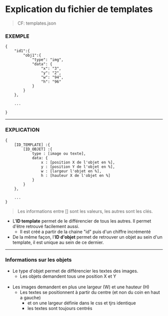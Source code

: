 # Explication du fichier de templates
> CF: templates.json

### EXEMPLE
```
{
    "id1":{
        "obj1":{
            "type": "img",
            "data": {
                "x": "3",
                "y": "2",
                "w": "94",
                "h": "96"
            }
        }
    },

    ...

}
```
---------
### EXPLICATION
```
{
    [ID_TEMPLATE] :{
        [ID_OBJET] :{
            type : [image ou texte],
            data: {
                x : [position X de l'objet en %],
                y : [position Y de l'objet en %],
                w : [largeur l'objet en %],
                h : [hauteur X de l'objet en %]
            }
        }
    },

    ...
}
```

> Les informations entre [] sont les valeurs, les autres sont les clés.

* L'**ID template** permet de le différencier de tous les autres. Il permet d'être retrouvé facilement aussi.
    * Il est créé a partir de la chaine "id" puis d'un chiffre incrémenté
* De la même façon, l'**ID d'objet** permet de retrouver un objet au sein d'un template, il est unique au sein de ce dernier.

---

### Informations sur les objets
* Le type d'objet permet de différencier les textes des images. 
    * Les objets demandent tous une position X et Y
</br></br>
* Les images demandent en plus une largeur (W) et une hauteur (H)
    * Les textes se positionnent à partir du centre (et non du coin en haut a gauche)
        * et on une largeur définie dans le css et tjrs identique
        * les textes sont toujours centrés